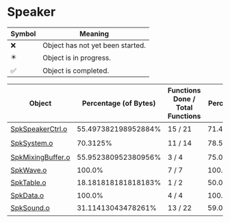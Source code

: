 # Speaker
| Symbol | Meaning 
| ------------- | ------------- 
| :x: | Object has not yet been started. 
| :eight_pointed_black_star: | Object is in progress. 
| :white_check_mark: | Object is completed. 


| Object | Percentage (of Bytes) | Functions Done / Total Functions | Percentage (Functions) | Status 
| ------------- | ------------- | ------------- | ------------- | ------------- 
| [SpkSpeakerCtrl.o](https://github.com/shibbo/Petari/blob/master/docs/lib/Speaker/SpkSpeakerCtrl.md) | 55.497382198952884% | 15 / 21 | 71.42857142857143% | :eight_pointed_black_star: 
| [SpkSystem.o](https://github.com/shibbo/Petari/blob/master/docs/lib/Speaker/SpkSystem.md) | 70.3125% | 11 / 14 | 78.57142857142857% | :eight_pointed_black_star: 
| [SpkMixingBuffer.o](https://github.com/shibbo/Petari/blob/master/docs/lib/Speaker/SpkMixingBuffer.md) | 55.952380952380956% | 3 / 4 | 75.0% | :eight_pointed_black_star: 
| [SpkWave.o](https://github.com/shibbo/Petari/blob/master/docs/lib/Speaker/SpkWave.md) | 100.0% | 7 / 7 | 100.0% | :white_check_mark: 
| [SpkTable.o](https://github.com/shibbo/Petari/blob/master/docs/lib/Speaker/SpkTable.md) | 18.181818181818183% | 1 / 2 | 50.0% | :eight_pointed_black_star: 
| [SpkData.o](https://github.com/shibbo/Petari/blob/master/docs/lib/Speaker/SpkData.md) | 100.0% | 4 / 4 | 100.0% | :white_check_mark: 
| [SpkSound.o](https://github.com/shibbo/Petari/blob/master/docs/lib/Speaker/SpkSound.md) | 31.11413043478261% | 13 / 22 | 59.09090909090909% | :eight_pointed_black_star: 

